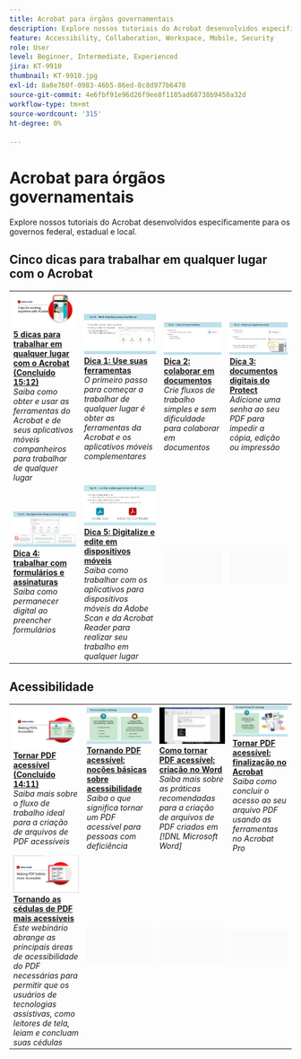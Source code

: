 ```yaml
---
title: Acrobat para órgãos governamentais
description: Explore nossos tutoriais do Acrobat desenvolvidos especificamente para os governos federal, estadual e local
feature: Accessibility, Collaboration, Workspace, Mobile, Security
role: User
level: Beginner, Intermediate, Experienced
jira: KT-9910
thumbnail: KT-9910.jpg
exl-id: 8a8e760f-0983-46b5-86ed-8c8d977b6478
source-git-commit: 4e6fbf91e96d26f9ee8f1105ad68738b9450a32d
workflow-type: tm+mt
source-wordcount: '315'
ht-degree: 0%

---
```


# Acrobat para órgãos governamentais

Explore nossos tutoriais do Acrobat desenvolvidos especificamente para os governos federal, estadual e local.

## Cinco dicas para trabalhar em qualquer lugar com o Acrobat

<table style="table-layout:fixed">
<tr>
  <td>
    <a href="5-tips-for-working-anywhere-with-acrobat-dc-for-government.md">
      <img alt="5 dicas para trabalhar em qualquer lugar com o Acrobat (Concluído 15:12)" src="../../assets/5tipscomplete.png" />
    </a>
    <div>
    <a href="5-tips-for-working-anywhere-with-acrobat-dc-for-government.md"><strong>5 dicas para trabalhar em qualquer lugar com o Acrobat (Concluído 15:12)</strong></a>
    </div>
    <em>Saiba como obter e usar as ferramentas do Acrobat e de seus aplicativos móveis companheiros para trabalhar de qualquer lugar</em>
    <br>
  </td>
  <td>
    <a href="get-your-tools.md">
      <img alt="Dica 1: Use suas ferramentas" src="../../assets/Tip1.png" />
    </a>
    <div>
    <a href="get-your-tools.md"><strong>Dica 1: Use suas ferramentas</strong></a>
    </div>
    <em>O primeiro passo para começar a trabalhar de qualquer lugar é obter as ferramentas da Acrobat e os aplicativos móveis complementares</em>
    <br>
  </td>  
  <td>
    <a href="collaborate-on-documents.md">
      <img alt="Dica 2: colaborar em documentos" src="../../assets/Tip2.png" />
    </a>
    <div>
    <a href="collaborate-on-documents.md"><strong>Dica 2: colaborar em documentos</strong></a>
    </div>
    <em>Crie fluxos de trabalho simples e sem dificuldade para colaborar em documentos</em>
    <br>
  </td>
  <td>
    <a href="protect-digital-documents.md">
      <img alt="Dica: documentos digitais do 3Protect" src="../../assets/Tip3.png" />
    </a>
    <div>
    <a href="protect-digital-documents.md"><strong>Dica 3: documentos digitais do Protect</strong></a>
    </div>
    <em>Adicione uma senha ao seu PDF para impedir a cópia, edição ou impressão</em>
    <br>
  </td>
</tr>
  <td>
    <a href="work-with-forms-and-signatures.md">
      <img alt="Dica 4: trabalhar com formulários e assinaturas" src="../../assets/Tip4.png" />
    </a>
    <div>
    <a href="work-with-forms-and-signatures.md"><strong>Dica 4: trabalhar com formulários e assinaturas</strong></a>
    </div>
    <em>Saiba como permanecer digital ao preencher formulários</em>
    <br>
  </td>
  <td>
    <a href="scan-and-edit-on-mobile.md">
      <img alt="Dica 5: Digitalize e edite em dispositivos móveis" src="../../assets/Tip5.png" />
    </a>
    <div>
    <a href="scan-and-edit-on-mobile.md"><strong>Dica 5: Digitalize e edite em dispositivos móveis</strong></a>
    </div>
    <em>Saiba como trabalhar com os aplicativos para dispositivos móveis da Adobe Scan e da Acrobat Reader para realizar seu trabalho em qualquer lugar</em>
    <br>
  </td>
  <td>
   <img alt="Espaçador" src="../../assets/Grayspacer.png" />
    <div>
    <br>
  </td>
  <td>
   <img alt="Espaçador" src="../../assets/Grayspacer.png" />
    <div>
    <br>
  </td>
</tr>
</table>

## Acessibilidade

<table>
<tr>
  <td>
    <a href="making-pdfs-accessible.md">
      <img alt="Tornar PDF acessível (Concluído 14:11)" src="../../assets/Accessiblecomplete.png" />
    </a>
    <div>
    <a href="making-pdfs-accessible.md"><strong>Tornar PDF acessível (Concluído 14:11)</strong></a>
    </div>
    <em>Saiba mais sobre o fluxo de trabalho ideal para a criação de arquivos de PDF acessíveis</em>
    <br>
  </td>
  <td>
    <a href="understanding-accessibility.md">
      <img alt="Tornando PDF acessível: noções básicas sobre acessibilidade" src="../../assets/Accessibiityunderstanding.png" />
    </a>
    <div>
    <a href="understanding-accessibility.md"><strong>Tornando PDF acessível: noções básicas sobre acessibilidade</strong></a>
    </div>
    <em>Saiba o que significa tornar um PDF acessível para pessoas com deficiência</em>
    <br>
  </td>  
  <td>
    <a href="collaborate-on-documents.md">
      <img alt="Como tornar PDF acessível: criação no Word" src="../../assets/Accessibilityword.png" />
    </a>
    <div>
    <a href="collaborate-on-documents.md"><strong>Como tornar PDF acessível: criação no Word</strong></a>
    </div>
    <em>Saiba mais sobre as práticas recomendadas para a criação de arquivos de PDF criados em [!DNL Microsoft Word]</em>
    <br>
  </td>
   <td>
    <a href="finishing-in-acrobat.md">
      <img alt="Tornar PDF acessível: finalização no Acrobat" src="../../assets/Accessibilityacrobat.png" />
    </a>
    <div>
    <a href="finishing-in-acrobat.md"><strong>Tornar PDF acessível: finalização no Acrobat</strong></a>
    </div>
    <em>Saiba como concluir o acesso ao seu arquivo PDF usando as ferramentas no Acrobat Pro</em>
    <br>
  </td>
</tr>
<tr>
  <td>
    <a href="making-pdf-ballots-accessible.md">
      <img alt="Tornando as cédulas de PDF mais acessíveis" src="../../assets/Accessibleballots.png" />
    </a>
    <div>
    <a href="making-pdf-ballots-accessible.md"><strong>Tornando as cédulas de PDF mais acessíveis</strong></a>
    </div>
    <em>Este webinário abrange as principais áreas de acessibilidade do PDF necessárias para permitir que os usuários de tecnologias assistivas, como leitores de tela, leiam e concluam suas cédulas</em>
    <br>
  </td>  
  <td>
   <img alt="Espaçador" src="../../assets/Grayspacer.png" />
    <div>
    <br>
  </td>
  <td>
   <img alt="Espaçador" src="../../assets/Grayspacer.png" />
    <div>
    <br>
  </td>
  <td>
   <img alt="Espaçador" src="../../assets/Grayspacer.png" />
    <div>
    <br>
  </td>
</tr>
</table>
